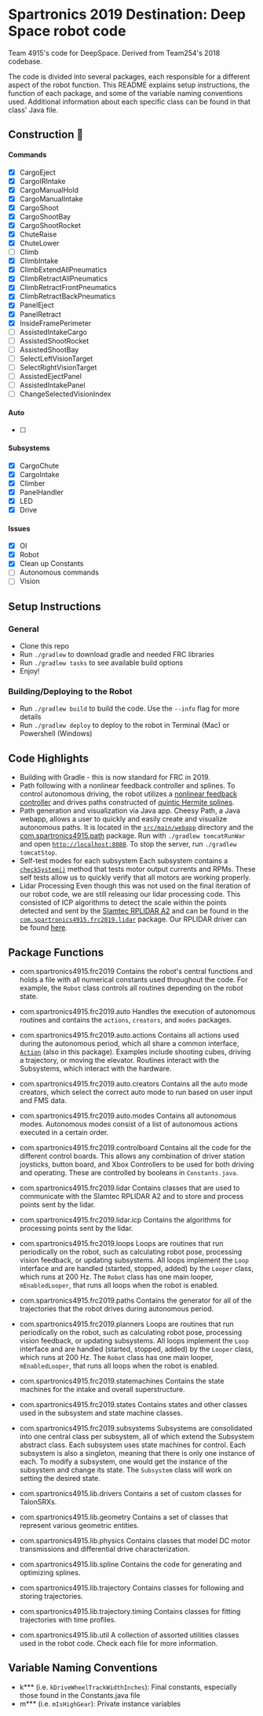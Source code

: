Spartronics 2019 Destination: Deep Space robot code
=======

Team 4915's code for DeepSpace. Derived from Team254's 2018 codebase.

The code is divided into several packages, each responsible for a different
aspect of the robot function. This README explains setup instructions, the
function of each package, and some of the variable naming conventions used.
Additional information about each specific class can be found in that class'
Java file.

## Construction :construction:

#### Commands
- [x] CargoEject
- [x] CargoIRIntake
- [x] CargoManualHold
- [x] CargoManualIntake
- [x] CargoShoot
- [x] CargoShootBay
- [x] CargoShootRocket
- [x] ChuteRaise
- [x] ChuteLower
- [ ] Climb
- [x] ClimbIntake
- [x] ClimbExtendAllPneumatics
- [x] ClimbRetractAllPneumatics
- [x] ClimbRetractFrontPneumatics
- [x] ClimbRetractBackPneumatics
- [x] PanelEject
- [x] PanelRetract
- [x] InsideFramePerimeter
- [ ] AssistedIntakeCargo
- [ ] AssistedShootRocket
- [ ] AssistedShootBay
- [ ] SelectLeftVisionTarget
- [ ] SelectRightVisionTarget
- [ ] AssistedEjectPanel
- [ ] AssistedIntakePanel
- [ ] ChangeSelectedVisionIndex

#### Auto
- [ ]

#### Subsystems
- [x] CargoChute
- [x] CargoIntake
- [x] Climber
- [x] PanelHandler
- [x] LED
- [x] Drive

#### Issues
- [x] OI
- [x] Robot
- [x] Clean up Constants
- [ ] Autonomous commands
- [ ] Vision

## Setup Instructions

### General

- Clone this repo
- Run `./gradlew` to download gradle and needed FRC libraries
- Run `./gradlew tasks` to see available build options
- Enjoy!

### Building/Deploying to the Robot

- Run `./gradlew build` to build the code. Use the `--info` flag for more details
- Run `./gradlew deploy` to deploy to the robot in Terminal (Mac) or Powershell (Windows)

## Code Highlights

- Building with Gradle - this is now standard for FRC in 2019.
- Path following with a nonlinear feedback controller and splines.
    To control autonomous driving, the robot utilizes a [nonlinear feedback controller](src/main/java/com/spartronics4915/frc2019/planners/DriveMotionPlanner.java#L263)
    and drives paths constructed of [quintic Hermite splines](src/main/java/com/spartronics4915/lib/spline/QuinticHermiteSpline.java).
- Path generation and visualization via Java app.
    Cheesy Path, a Java webapp, allows a user to quickly and easily create and
    visualize autonomous paths. It is located in the [`src/main/webapp`](src/main/webapp)
    directory and the [com.spartronics4915.path](src/main/java/com/spartronics4915/path)
    package.  Run with `./gradlew tomcatRunWar` and
    open [`http://localhost:8080`](http://localhost:8080). To stop the server,
    run `./gradlew tomcatStop`.
- Self-test modes for each subsystem
    Each subsystem contains a [`checkSystem()`](src/main/java/com/team254/frc2018/subsystems/Drive.java#L464)
    method that tests motor output currents and RPMs. These self tests allow us
    to quickly verify that all motors are working properly.
- Lidar Processing
    Even though this was not used on the final iteration of our robot code, we
    are still releasing our lidar processing code. This consisted of ICP
    algorithms to detect the scale within the points detected and sent by the
    [Slamtec RPLIDAR A2](http://www.slamtec.com/en/support#rplidar-a2) and can
    be found in the [`com.spartronics4915.frc2019.lidar`](src/main/java/com/spartronics4915/frc2019/lidar) package. Our RPLIDAR driver can be found [here](https://github.com/Team254/rplidar_sdk).

## Package Functions

- com.spartronics4915.frc2019
    Contains the robot's central functions and holds a file with all numerical
    constants used throughout the code. For example, the `Robot` class controls
    all routines depending on the robot state.

- com.spartronics4915.frc2019.auto
    Handles the execution of autonomous routines and contains the `actions`,
    `creators`, and `modes` packages.

- com.spartronics4915.frc2019.auto.actions
    Contains all actions used during the autonomous period, which all share a
    common interface, [`Action`](src/main/java/com/team254/frc2018/auto/actions/Action.java)
    (also in this package). Examples include shooting cubes, driving a trajectory,
    or moving the elevator. Routines interact with the Subsystems, which
    interact with the hardware.

- com.spartronics4915.frc2019.auto.creators
    Contains all the auto mode creators, which select the correct auto mode to
    run based on user input and FMS data.

- com.spartronics4915.frc2019.auto.modes
    Contains all autonomous modes. Autonomous modes consist of a list of
    autonomous actions executed in a certain order.

- com.spartronics4915.frc2019.controlboard
    Contains all the code for the different control boards. This allows any
    combination of driver station joysticks, button board, and Xbox Controllers
    to be used for both driving and operating. These are controlled by booleans
    in `Constants.java`.

- com.spartronics4915.frc2019.lidar
    Contains classes that are used to communicate with the Slamtec RPLIDAR A2
    and to store and process points sent by the lidar.

- com.spartronics4915.frc2019.lidar.icp
    Contains the algorithms for processing points sent by the lidar.

- com.spartronics4915.frc2019.loops
    Loops are routines that run periodically on the robot, such as calculating
    robot pose, processing vision feedback, or updating subsystems. All loops
    implement the `Loop` interface and are handled (started, stopped, added) by
    the `Looper` class, which runs at 200 Hz. The `Robot` class has one main
    looper, `mEnabledLooper`, that runs all loops when the robot is enabled.

- com.spartronics4915.frc2019.paths
    Contains the generator for all of the trajectories that the robot drives
    during autonomous period.

- com.spartronics4915.frc2019.planners
    Loops are routines that run periodically on the robot, such as calculating
    robot pose, processing vision feedback, or updating subsystems. All loops
    implement the `Loop` interface and are handled (started, stopped, added) by
    the `Looper` class, which runs at 200 Hz. The `Robot` class has one main
    looper, `mEnabledLooper`, that runs all loops when the robot is enabled.

- com.spartronics4915.frc2019.statemachines
    Contains the state machines for the intake and overall superstructure.

- com.spartronics4915.frc2019.states
    Contains states and other classes used in the subsystem and state machine classes.

- com.spartronics4915.frc2019.subsystems
    Subsystems are consolidated into one central class per subsystem, all of
    which extend the Subsystem abstract class. Each subsystem uses state
    machines for control. Each subsystem is also a singleton, meaning that
    there is only one instance of each. To modify a subsystem, one would get
    the instance of the subsystem and change its state. The `Subsystem` class
    will work on setting the desired state.

- com.spartronics4915.lib.drivers
    Contains a set of custom classes for TalonSRXs.

- com.spartronics4915.lib.geometry
    Contains a set of classes that represent various geometric entities.

- com.spartronics4915.lib.physics
    Contains classes that model DC motor transmissions and differential drive
    characterization.

- com.spartronics4915.lib.spline
    Contains the code for generating and optimizing splines.

- com.spartronics4915.lib.trajectory
    Contains classes for following and storing trajectories.

- com.spartronics4915.lib.trajectory.timing
    Contains classes for fitting trajectories with time profiles.

- com.spartronics4915.lib.util
    A collection of assorted utilities classes used in the robot code. Check
    each file for more information.

## Variable Naming Conventions

- k*** (i.e. `kDriveWheelTrackWidthInches`): Final constants, especially those
    found in the Constants.java file
- m*** (i.e. `mIsHighGear`): Private instance variables
